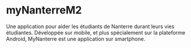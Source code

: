 # myNanterreM2
Une application pour aider les étudiants de Nanterre durant leurs vies étudiantes. Développée sur mobile, et plus spécialement sur la plateforme Android, MyNanterre est une application sur smartphone.
